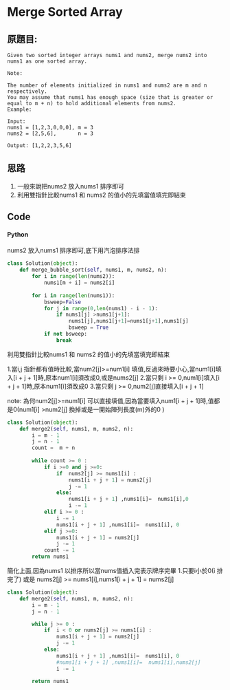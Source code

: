 # Merge Sorted Array


## 原題目:
```
Given two sorted integer arrays nums1 and nums2, merge nums2 into nums1 as one sorted array.

Note:

The number of elements initialized in nums1 and nums2 are m and n respectively.
You may assume that nums1 has enough space (size that is greater or equal to m + n) to hold additional elements from nums2.
Example:

Input:
nums1 = [1,2,3,0,0,0], m = 3
nums2 = [2,5,6],       n = 3

Output: [1,2,2,3,5,6]
```

## 思路

1. 一般來說把nums2 放入nums1 排序即可
2. 利用雙指針比較nums1 和 nums2 的值小的先填當值填完即結束



## Code

#### Python
nums2 放入nums1 排序即可,底下用汽泡排序法排

``` python
class Solution(object):
    def merge_bubble_sort(self, nums1, m, nums2, n):        
        for i in range(len(nums2)):
            nums1[m + i] = nums2[i] 
        
        for i in range(len(nums1)):
            bsweep=False
            for j in range(0,len(nums1) - i - 1):
                if nums1[j] >nums1[j+1]:
                    nums1[j],nums1[j+1]=nums1[j+1],nums1[j]
                    bsweep = True
            if not bsweep:
                break
```  

利用雙指針比較nums1 和 nums2 的值小的先填當填完即結束 </br>

1.當i,j 指針都有值時比較,當num2[j]>=num1[i] 填值,反過來時要小心,當num1[i]填入[i + j + 1]時,原本num1[i]須改成0,或是nums2[j]
2.當只剩 i >= 0,num1[i]填入[i + j + 1]時,原本num1[i]須改成0
3.當只剩 j >= 0,num2[j]直接填入[i + j + 1]

note: 為何num2[j]>=num1[i] 可以直接填值,因為當要填入num1[i + j + 1]時,值都是0(num1[i] >num2[j] 換掉或是一開始陣列長度(m)外的0 )


``` python
class Solution(object):
    def merge2(self, nums1, m, nums2, n): 
        i = m - 1
        j = n - 1
        count =  m + n 
        
        while count >= 0 :
            if i >=0 and j >=0:            
                if  nums2[j] >= nums1[i] :
                    nums1[i + j + 1] = nums2[j]
                    j -= 1
                else:  
                    nums1[i + j + 1] ,nums1[i]=  nums1[i],0         
                    i -= 1 
            elif i >= 0 :
                i -= 1 
                nums1[i + j + 1] ,nums1[i]=  nums1[i], 0              
            elif j >=0:
                nums1[i + j + 1] = nums2[j]
                j -= 1
            count -= 1
        return nums1
``` 


簡化上面,因為nums1 以排序所以當nums值插入完表示牌序完畢
1.只要i小於0(i 排完了) 或是 nums2[j] >= nums1[i],nums1[i + j + 1] = nums2[j]


``` python
class Solution(object):
    def merge2(self, nums1, m, nums2, n): 
        i = m - 1
        j = n - 1           

        while j >= 0 :                  
            if  i < 0 or nums2[j] >= nums1[i] :
                nums1[i + j + 1] = nums2[j]
                j -= 1
            else:  
                nums1[i + j + 1] ,nums1[i]=  nums1[i], 0 
                #nums1[i + j + 1] ,nums1[i]=  nums1[i],nums2[j]
                i -= 1    
           
        return nums1
``` 



















